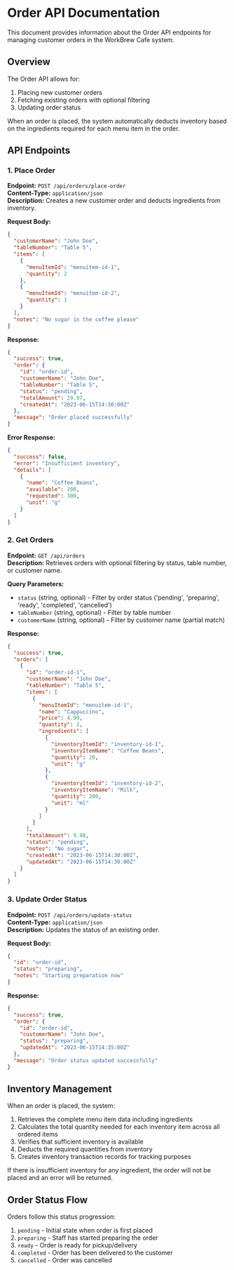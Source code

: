 # Order API Documentation

This document provides information about the Order API endpoints for managing customer orders in the WorkBrew Cafe system.

## Overview

The Order API allows for:

1. Placing new customer orders
2. Fetching existing orders with optional filtering
3. Updating order status

When an order is placed, the system automatically deducts inventory based on the ingredients required for each menu item in the order.

## API Endpoints

### 1. Place Order

**Endpoint:** `POST /api/orders/place-order`  
**Content-Type:** `application/json`  
**Description:** Creates a new customer order and deducts ingredients from inventory.

**Request Body:**

```json
{
  "customerName": "John Doe",
  "tableNumber": "Table 5",
  "items": [
    {
      "menuItemId": "menuitem-id-1",
      "quantity": 2
    },
    {
      "menuItemId": "menuitem-id-2",
      "quantity": 1
    }
  ],
  "notes": "No sugar in the coffee please"
}
```

**Response:**

```json
{
  "success": true,
  "order": {
    "id": "order-id",
    "customerName": "John Doe",
    "tableNumber": "Table 5",
    "status": "pending",
    "totalAmount": 29.97,
    "createdAt": "2023-06-15T14:30:00Z"
  },
  "message": "Order placed successfully"
}
```

**Error Response:**

```json
{
  "success": false,
  "error": "Insufficient inventory",
  "details": [
    {
      "name": "Coffee Beans",
      "available": 200,
      "requested": 300,
      "unit": "g"
    }
  ]
}
```

### 2. Get Orders

**Endpoint:** `GET /api/orders`  
**Description:** Retrieves orders with optional filtering by status, table number, or customer name.

**Query Parameters:**

- `status` (string, optional) - Filter by order status ('pending', 'preparing', 'ready', 'completed', 'cancelled')
- `tableNumber` (string, optional) - Filter by table number
- `customerName` (string, optional) - Filter by customer name (partial match)

**Response:**

```json
{
  "success": true,
  "orders": [
    {
      "id": "order-id-1",
      "customerName": "John Doe",
      "tableNumber": "Table 5",
      "items": [
        {
          "menuItemId": "menuitem-id-1",
          "name": "Cappuccino",
          "price": 4.99,
          "quantity": 2,
          "ingredients": [
            {
              "inventoryItemId": "inventory-id-1",
              "inventoryItemName": "Coffee Beans",
              "quantity": 20,
              "unit": "g"
            },
            {
              "inventoryItemId": "inventory-id-2",
              "inventoryItemName": "Milk",
              "quantity": 200,
              "unit": "ml"
            }
          ]
        }
      ],
      "totalAmount": 9.98,
      "status": "pending",
      "notes": "No sugar",
      "createdAt": "2023-06-15T14:30:00Z",
      "updatedAt": "2023-06-15T14:30:00Z"
    }
  ]
}
```

### 3. Update Order Status

**Endpoint:** `POST /api/orders/update-status`  
**Content-Type:** `application/json`  
**Description:** Updates the status of an existing order.

**Request Body:**

```json
{
  "id": "order-id",
  "status": "preparing",
  "notes": "Starting preparation now"
}
```

**Response:**

```json
{
  "success": true,
  "order": {
    "id": "order-id",
    "customerName": "John Doe",
    "status": "preparing",
    "updatedAt": "2023-06-15T14:35:00Z"
  },
  "message": "Order status updated successfully"
}
```

## Inventory Management

When an order is placed, the system:

1. Retrieves the complete menu item data including ingredients
2. Calculates the total quantity needed for each inventory item across all ordered items
3. Verifies that sufficient inventory is available
4. Deducts the required quantities from inventory
5. Creates inventory transaction records for tracking purposes

If there is insufficient inventory for any ingredient, the order will not be placed and an error will be returned.

## Order Status Flow

Orders follow this status progression:

1. `pending` - Initial state when order is first placed
2. `preparing` - Staff has started preparing the order
3. `ready` - Order is ready for pickup/delivery
4. `completed` - Order has been delivered to the customer
5. `cancelled` - Order was cancelled

